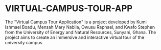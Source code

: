 # VIRTUAL-CAMPUS-TOUR-APP
 The "Virtual Campus Tour Application" is a project developed by Kumi Ishmael Boadu, Mensah Mary Nabila, Owusu Raphael, and Kwafo Stephen from the University of Energy and Natural Resources, Sunyani, Ghana. The project aims to create an immersive and interactive virtual tour of the university campus.
